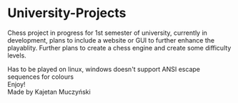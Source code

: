 # University-Projects
Chess project in progress for 1st semester of university, currently in development, plans to include a website or GUI to further enhance the playablity.
Further plans to create a chess engine and create some difficulty levels.

Has to be played on linux, windows doesn't support ANSI escape sequences for colours <br>
Enjoy! <br>
Made by Kajetan Muczyński

